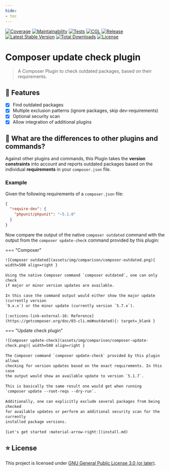 ```yaml
---
hide:
- toc
---
```


[![Coverage](https://codecov.io/gh/eliashaeussler/composer-update-check/branch/main/graph/badge.svg?token=9AEQ0LRYU0)](https://codecov.io/gh/eliashaeussler/composer-update-check)
[![Maintainability](https://api.codeclimate.com/v1/badges/882ab3bb81b87d2b4a6d/maintainability)](https://codeclimate.com/github/eliashaeussler/composer-update-check/maintainability)
[![Tests](https://github.com/eliashaeussler/composer-update-check/actions/workflows/tests.yaml/badge.svg)](https://github.com/eliashaeussler/composer-update-check/actions/workflows/tests.yaml)
[![CGL](https://github.com/eliashaeussler/composer-update-check/actions/workflows/cgl.yaml/badge.svg)](https://github.com/eliashaeussler/composer-update-check/actions/workflows/cgl.yaml)
[![Release](https://github.com/eliashaeussler/composer-update-check/actions/workflows/release.yaml/badge.svg)](https://github.com/eliashaeussler/composer-update-check/actions/workflows/release.yaml)
[![Latest Stable Version](https://poser.pugx.org/eliashaeussler/composer-update-check/v)](https://packagist.org/packages/eliashaeussler/composer-update-check)
[![Total Downloads](https://poser.pugx.org/eliashaeussler/composer-update-check/downloads)](https://packagist.org/packages/eliashaeussler/composer-update-check)
[![License](https://poser.pugx.org/eliashaeussler/composer-update-check/license)](license.md)

# Composer update check plugin

> A Composer Plugin to check outdated packages, based on their requirements.

## :rocket: Features

* [x] Find outdated packages<br>
* [x] Multiple exclusion patterns (ignore packages, skip dev-requirements)<br>
* [x] Optional security scan<br>
* [x] Allow integration of additional plugins

## :hatched_chick: What are the differences to other plugins and commands?

Against other plugins and commands, this Plugin takes the **version constraints**
into account and reports outdated packages based on the individual **requirements**
in your `composer.json` file.

### Example

Given the following requirements of a `composer.json` file:

```json
{
  "require-dev": {
    "phpunit/phpunit": "~5.1.0"
  }
}
```

Now compare the output of the native `composer outdated` command with
the output from the `composer update-check` command provided by this plugin:

=== "Composer"

    ![Composer outdated](assets/img/comparison/composer-outdated.png){ width=500 align=right }

    Using the native Composer command `composer outdated`, one can only check
    if major or minor version updates are available.

    In this case the command output would either show the major update (currently version
    `9.x.x`) or the minor update (currently version `5.7.x`).

    [:octicons-link-external-16: Reference](https://getcomposer.org/doc/03-cli.md#outdated){: target=_blank }


=== "Update check plugin"

    ![Composer update-check](assets/img/comparison/composer-update-check.png){ width=500 align=right }
    
    The Composer command `composer update-check` provided by this plugin allows
    checking for version updates based on the exact requirements. In this case
    the output would show an available update to version `5.1.7`.
    
    This is basically the same result one would get when running
    `composer update --root-reqs --dry-run`.

    Additionally, one can explicitly exclude several packages from being checked
    for available updates or perform an additional security scan for the currently
    installed package versions.
    
    [Let's get started :material-arrow-right:](install.md)

## :star: License

This project is licensed under
[GNU General Public License 3.0 (or later)](license.md).
